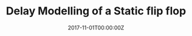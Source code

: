 ---
title: Delay Modelling of a Static flip flop
summary: An example of linking directly to an external project website using `external_link`. An example of linking directly to an external project website using `external_link`.
tags:
- Hardware
date: "2017-11-01T00:00:00Z"

external_link: ""

image:
  caption: Photo by Toa Heftiba on Unsplash
  focal_point: Smart
---